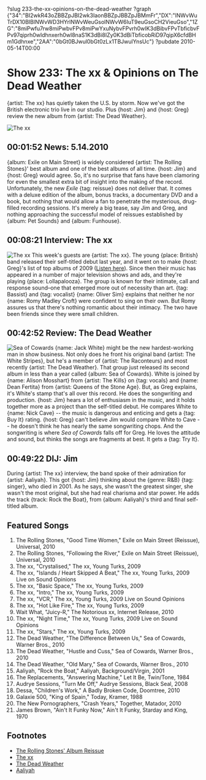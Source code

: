 ?slug 233-the-xx-opinions-on-the-dead-weather
?graph {"34":"BI2wkR43oZBBZpJBI2wk3IaonBBZpJBBZpJBMmFr","DX":"lNWvWuTrDX10BIBlNWvWD3HYrlNWvWeuGsolNWvW6IuT9euGsoCH2VieuGso","1ZG":"8miPwfu7rw8miPwbvFPv8miPwYxuNybvFPvrh0wIK3dBibvFPvTbficbvFPv97qiprh0wIdhnxerh0wI8naS1K3dBi8IZy0K3dBiTbficobRiD97qipX6cfdBHm1Gdhnxe","2AA":"0bGt0BJwul0bGt0zLx1TBJwulYnsUc"}
?pubdate 2010-05-14T00:00

# Show 233: The xx & Opinions on The Dead Weather 
{artist: The xx} has quietly taken the U.S. by storm. Now we've got the British electronic trio live in our studio. Plus {host: Jim} and {host: Greg} review the new album from {artist: The Dead Weather}.

![The xx](http://static.soundopinions.org/images/2010/thexx/1.jpg)

## 00:01:52 News: 5.14.2010
{album: Exile on Main Street} is widely considered {artist: The Rolling Stones}' best album and one of the best albums of all time. {host: Jim} and {host: Greg} would agree. So, it's no surprise that fans have been clamoring for even the smallest extra bit of insight into the making of the record. Unfortunately, the new *Exile* {tag: reissue} does not deliver that. It comes with a deluxe edition of the album, bonus tracks, a documentary DVD and a book, but nothing that would allow a fan to penetrate the mysterious, drug-filled recording sessions. It's merely a big tease, say Jim and Greg, and nothing approaching the successful model of reissues established by {album: Pet Sounds} and {album: Funhouse}.

## 00:08:21 Interview: The xx
![The xx](http://static.soundopinions.org/images/2010/thexx/thexx.jpg)
This week's guests are {artist: The xx}. The young {place: British} band released their self-titled debut last year, and it went on to make {host: Greg}'s list of top albums of 2009 ([Listen here](/show/211/)). Since then their music has appeared in a number of major television shows and ads, and they're playing {place: Lollapalooza}. The group is known for their intimate, call and response sound–one that emerged more out of necessity than art. {tag: Bassist} and {tag: vocalist} {name: Oliver Sim} explains that neither he nor {name: Romy Madley Croft} were confident to sing on their own. But Romy assures us that there's nothing romantic about their intimacy. The two have been friends since they were small children. 

## 00:42:52 Review: The Dead Weather
![Sea of Cowards](http://is1.mzstatic.com/image/thumb/Music/v4/f0/3e/23/f03e23f3-290d-35f4-fa5a-c0df65a2cd95/source/600x600bb.jpg "307168816/364908824")
{name: Jack White} might be the new hardest-working man in show business. Not only does he front his original band {artist: The White Stripes}, but he's a member of {artist: The Raconteurs} and most recently {artist: The Dead Weather}. That group just released its second album in less than a year called {album: Sea of Cowards}. White is joined by {name: Alison Mosshart} from {artist: The Kills} on {tag: vocals} and {name: Dean Fertita} from {artist: Queens of the Stone Age}. But, as Greg explains, it's White's stamp that's all over this record. He does the songwriting and production. {host: Jim} hears a lot of enthusiasm in the music, and it holds together more as a project than the self-titled debut. He compares White to {name: Nick Cave} -- the music is dangerous and enticing and gets a {tag: Buy It} rating. {host: Greg} can't believe Jim would compare White to Cave -- he doesn't think he has nearly the same songwriting chops. And the songwriting is where *Sea of Cowards* falls off for Greg. He loves the attitude and sound, but thinks the songs are fragments at best. It gets a {tag: Try It}.

## 00:49:22 DIJ: Jim
During {artist: The xx} interview, the band spoke of their admiration for {artist: Aaliyah}. This got {host: Jim} thinking about the {genre: R&B} {tag: singer}, who died in 2001. As he says, she wasn't the greatest singer, she wasn't the most original, but she had real charisma and star power. He adds the track {track: Rock the Boat}, from {album: Aaliyah}'s third and final self-titled album.

## Featured Songs
1. The Rolling Stones, "Good Time Women," Exile on Main Street (Reissue), Universal, 2010
2. The Rolling Stones, "Following the River," Exile on Main Street (Reissue), Universal, 2010
3. The xx, "Crystalised," The xx, Young Turks, 2009
4. The xx, "Islands / Heart Skipped A Beat," The xx, Young Turks, 2009 Live on Sound Opinions
5. The xx, "Basic Space," The xx, Young Turks, 2009
6. The xx, "Intro," The xx, Young Turks, 2009
7. The xx, "VCR," The xx, Young Turks, 2009 Live on Sound Opinions
8. The xx, "Hot Like Fire," The xx, Young Turks, 2009
9. Wait What, "Juicy-R," The Notorious xx, Internet Release, 2010
10. The xx, "Night Time," The xx, Young Turks, 2009 Live on Sound Opinions
11. The xx, "Stars," The xx, Young Turks, 2009
12. The Dead Weather, "The Difference Between Us," Sea of Cowards, Warner Bros., 2010
13. The Dead Weather, "Hustle and Cuss," Sea of Cowards, Warner Bros., 2010
14. The Dead Weather, "Old Mary," Sea of Cowards, Warner Bros., 2010
15. Aaliyah, "Rock the Boat," Aaliyah, Background/Virgin, 2001
16. The Replacements, "Answering Machine," Let It Be, Twin/Tone, 1984
17. Audrye Sessions, "Turn Me Off," Audrye Sessions, Black Seal, 2008
18. Dessa, "Children's Work," A Badly Broken Code, Doomtree, 2010
19. Galaxie 500, "King of Spain," Today, Kramer, 1988
20. The New Pornographers, "Crash Years," Together, Matador, 2010
21. James Brown, "Ain't It Funky Now," Ain't It Funky, Starday and King, 1970

## Footnotes
- [The Rolling Stones' Album Reissue](http://www.rollingstone.com/music/news/the-secrets-behind-the-rolling-stones-exile-on-main-street-reissue-20100309)
- [The xx](http://thexx.info/)
- [The Dead Weather](http://www.thedeadweather.com/)
- [Aaliyah](http://www.aaliyah.com/)
